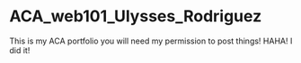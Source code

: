 # ACA_web101_Ulysses_Rodriguez
This is my ACA portfolio
you will need my permission to post things!
HAHA! I did it!
